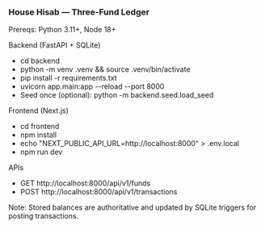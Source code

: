 ### House Hisab — Three‑Fund Ledger

Prereqs: Python 3.11+, Node 18+

Backend (FastAPI + SQLite)
- cd backend
- python -m venv .venv && source .venv/bin/activate
- pip install -r requirements.txt
- uvicorn app.main:app --reload --port 8000
- Seed once (optional): python -m backend.seed.load_seed

Frontend (Next.js)
- cd frontend
- npm install
- echo "NEXT_PUBLIC_API_URL=http://localhost:8000" > .env.local
- npm run dev

APIs
- GET http://localhost:8000/api/v1/funds
- POST http://localhost:8000/api/v1/transactions

Note: Stored balances are authoritative and updated by SQLite triggers for posting transactions.
